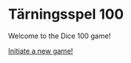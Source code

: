 Tärningsspel 100
======================

Welcome to the Dice 100 game!

<!-- (diceOneHundred/init) as in route diceOneHundred/init in file: -->
<!-- C:\cygwin64\home\katja\dbwebb-kurser\oophp\me\redovisa\router\200_dice.php -->
<!-- and ->url:http://localhost:8080/oophp/me/redovisa/htdocs/diceOneHundred/init -->
[Initiate a new game!](diceOneHundred/init)
